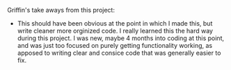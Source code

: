 Griffin's take aways from this project:

- This should have been obvious at the point in which I made this, but write cleaner more orginized code. I really learned this the hard way during this project.
  I was new, maybe 4 months into coding at this point, and was just too focused on purely getting functionality working, as apposed to writing clear and consice
  code that was generally easier to fix.
